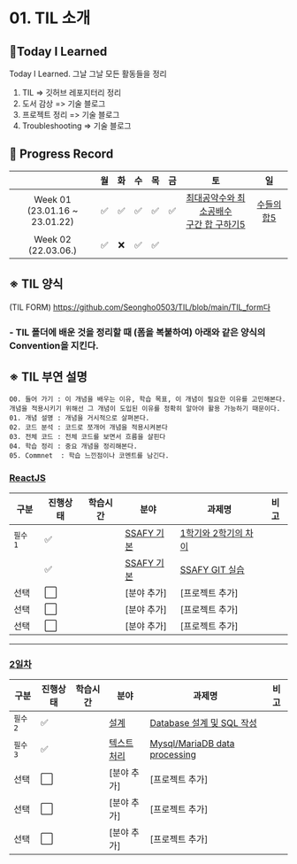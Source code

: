
# 01. TIL 소개
## 📝Today I Learned 
Today I Learned. 그날 그날 모든 활동들을 정리

1. TIL => 깃허브 레포지터리 정리
2. 도서 감상 => 기술 블로그
3. 프로젝트 정리 => 기술 블로그
4. Troubleshooting => 기술 블로그


## 📍 Progress Record
|  | 월 | 화 | 수 | 목 | 금 | 토 | 일 |
| :---: | :---: | :---: | :---: | :---: |:---: |:---: |:---: |
| Week 01</br>(23.01.16 ~ 23.01.22) | ✅ | ✅ | ✅ | ✅ | ✅ | <a href="./백준/Bronze/2609. 최대공약수와 최소공배수/최대공약수와 최소공배수.java">최대공약수와 최소공배수</a><br><a href="./백준/Silver/11660. 구간 합 구하기 5">구간 합 구하기5</a>| <a href="./백준/Silver/2018. 수들의 합 5/수들의 합 5.java">수들의 합5</a> |
| Week 02</br>(22.03.06.) | ✅ | ❌ | ✅ | ✅ |




## ※ TIL 양식 <br>
(TIL FORM) https://github.com/Seongho0503/TIL/blob/main/TIL_form다
### - TIL 폴더에 배운 것을 정리할 때 (폼을 복붙하여) 아래와 같은 양식의 Convention을 지킨다.

## ※ TIL 부연 설명 
```JS
O0. 들어 가기 : 이 개념을 배우는 이유, 학습 목표, 이 개념이 필요한 이유를 고민해본다. 개념을 적용시키기 위해선 그 개념이 도입된 이유를 정확히 알아야 활용 가능하기 때문이다.
01. 개념 설명 : 개념을 거시적으로 살펴본다.
02. 코드 분석 : 코드로 쪼개어 개념을 적용시켜본다
03. 전체 코드 : 전체 코드를 보면서 흐름을 살핀다
04. 학습 정리 : 중요 개념을 정리해본다. 
05. Commnet  : 학습 느낀점이나 코멘트를 남긴다.
```

### [ReactJS](2022-6-13.md)

|구분|진행상태|학습시간|분야|과제명|비고|
| ------ | ------ | ------ | ------ | ------ | ------ |
|`필수 1` | :white_check_mark: || [SSAFY 기본](SSAFY기본) | [1학기와 2학기의 차이](SSAFY기본/1학기와-2학기의-차이) | |
| | :white_check_mark: || [SSAFY 기본](SSAFY기본) | [SSAFY GIT 실습](SSAFY기본/SSAFY-GIT-실습) | |
|선택| :white_large_square: || [분야 추가] | [프로젝트 추가] | |
|선택| :white_large_square: || [분야 추가] | [프로젝트 추가] | |
|선택| :white_large_square: || [분야 추가] | [프로젝트 추가] | |

---
 
### [2일차](2022-6-14.md)
|구분|진행상태|학습시간|분야|과제명|비고|
| ------ | ------ | ------ | ------ | ------ | ------ |
|`필수 2`| :white_check_mark: || [설계](설계) | [Database 설계 및 SQL 작성](설계/DB-Design) | |
|`필수 3`| :white_check_mark: || [텍스트처리](텍스트처리) | [Mysql/MariaDB data processing](텍스트처리/Mysql-MariaDB-data-processing) | |
|선택| :white_large_square: || [분야 추가] | [프로젝트 추가] | |
|선택| :white_large_square: || [분야 추가] | [프로젝트 추가] | |
|선택| :white_large_square: || [분야 추가] | [프로젝트 추가] | |


